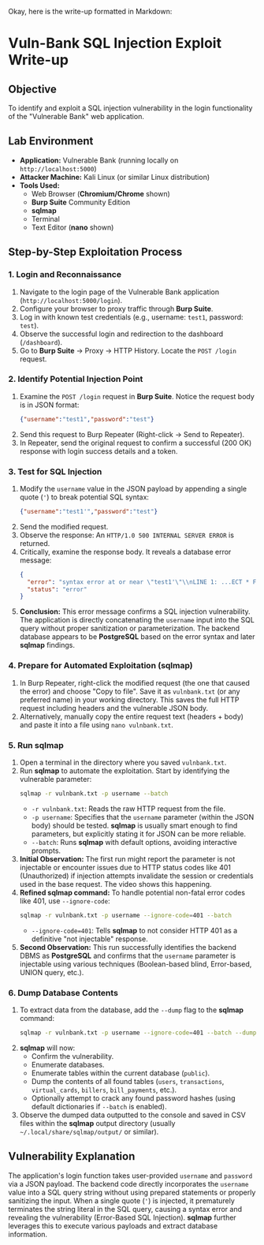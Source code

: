 Okay, here is the write-up formatted in Markdown:

# Vuln-Bank SQL Injection Exploit Write-up

## Objective
To identify and exploit a SQL injection vulnerability in the login functionality of the "Vulnerable Bank" web application.

## Lab Environment

*   **Application:** Vulnerable Bank (running locally on `http://localhost:5000`)
*   **Attacker Machine:** Kali Linux (or similar Linux distribution)
*   **Tools Used:**
    *   Web Browser (**Chromium/Chrome** shown)
    *   **Burp Suite** Community Edition
    *   **sqlmap**
    *   Terminal
    *   Text Editor (**nano** shown)

## Step-by-Step Exploitation Process

### 1. Login and Reconnaissance

1.  Navigate to the login page of the Vulnerable Bank application (`http://localhost:5000/login`).
2.  Configure your browser to proxy traffic through **Burp Suite**.
3.  Log in with known test credentials (e.g., username: `test1`, password: `test`).
4.  Observe the successful login and redirection to the dashboard (`/dashboard`).
5.  Go to **Burp Suite** -> Proxy -> HTTP History. Locate the `POST /login` request.

### 2. Identify Potential Injection Point

1.  Examine the `POST /login` request in **Burp Suite**. Notice the request body is in JSON format:
    ```json
    {"username":"test1","password":"test"}
    ```
2.  Send this request to Burp Repeater (Right-click -> Send to Repeater).
3.  In Repeater, send the original request to confirm a successful (200 OK) response with login success details and a token.

### 3. Test for SQL Injection

1.  Modify the `username` value in the JSON payload by appending a single quote (`'`) to break potential SQL syntax:
    ```json
    {"username":"test1'","password":"test"}
    ```
2.  Send the modified request.
3.  Observe the response: An `HTTP/1.0 500 INTERNAL SERVER ERROR` is returned.
4.  Critically, examine the response body. It reveals a database error message:
    ```json
    {
      "error": "syntax error at or near \"test1'\"\\nLINE 1: ...ECT * FROM users WHERE username= 'test1'' AND password='test'\\n...",
      "status": "error"
    }
    ```
5.  **Conclusion:** This error message confirms a SQL injection vulnerability. The application is directly concatenating the `username` input into the SQL query without proper sanitization or parameterization. The backend database appears to be **PostgreSQL** based on the error syntax and later **sqlmap** findings.

### 4. Prepare for Automated Exploitation (sqlmap)

1.  In Burp Repeater, right-click the modified request (the one that caused the error) and choose "Copy to file". Save it as `vulnbank.txt` (or any preferred name) in your working directory. This saves the full HTTP request including headers and the vulnerable JSON body.
2.  Alternatively, manually copy the entire request text (headers + body) and paste it into a file using `nano vulnbank.txt`.

### 5. Run sqlmap

1.  Open a terminal in the directory where you saved `vulnbank.txt`.
2.  Run **sqlmap** to automate the exploitation. Start by identifying the vulnerable parameter:
    ```bash
    sqlmap -r vulnbank.txt -p username --batch
    ```
    *   `-r vulnbank.txt`: Reads the raw HTTP request from the file.
    *   `-p username`: Specifies that the `username` parameter (within the JSON body) should be tested. **sqlmap** is usually smart enough to find parameters, but explicitly stating it for JSON can be more reliable.
    *   `--batch`: Runs **sqlmap** with default options, avoiding interactive prompts.
3.  **Initial Observation:** The first run might report the parameter is not injectable or encounter issues due to HTTP status codes like 401 (Unauthorized) if injection attempts invalidate the session or credentials used in the base request. The video shows this happening.
4.  **Refined sqlmap command:** To handle potential non-fatal error codes like 401, use `--ignore-code`:
    ```bash
    sqlmap -r vulnbank.txt -p username --ignore-code=401 --batch
    ```
    *   `--ignore-code=401`: Tells **sqlmap** to not consider HTTP 401 as a definitive "not injectable" response.
5.  **Second Observation:** This run successfully identifies the backend DBMS as **PostgreSQL** and confirms that the `username` parameter is injectable using various techniques (Boolean-based blind, Error-based, UNION query, etc.).

### 6. Dump Database Contents

1.  To extract data from the database, add the `--dump` flag to the **sqlmap** command:
    ```bash
    sqlmap -r vulnbank.txt -p username --ignore-code=401 --batch --dump
    ```
2.  **sqlmap** will now:
    *   Confirm the vulnerability.
    *   Enumerate databases.
    *   Enumerate tables within the current database (`public`).
    *   Dump the contents of all found tables (`users`, `transactions`, `virtual_cards`, `billers`, `bill_payments`, etc.).
    *   Optionally attempt to crack any found password hashes (using default dictionaries if `--batch` is enabled).
3.  Observe the dumped data outputted to the console and saved in CSV files within the **sqlmap** output directory (usually `~/.local/share/sqlmap/output/` or similar).

## Vulnerability Explanation

The application's login function takes user-provided `username` and `password` via a JSON payload. The backend code directly incorporates the `username` value into a SQL query string without using prepared statements or properly sanitizing the input. When a single quote (`'`) is injected, it prematurely terminates the string literal in the SQL query, causing a syntax error and revealing the vulnerability (Error-Based SQL Injection). **sqlmap** further leverages this to execute various payloads and extract database information.
